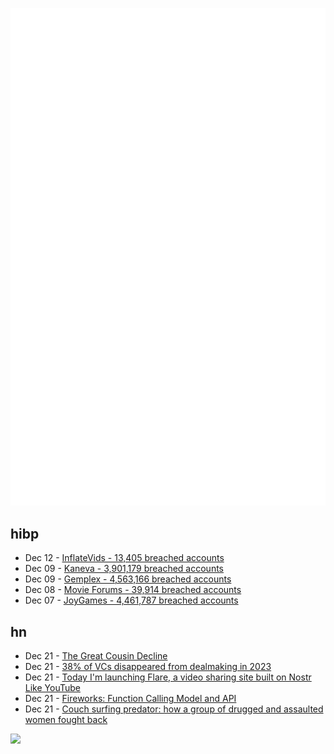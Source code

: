 ![Metrics](https://raw.githubusercontent.com/phixion/phixion/master/metrics.svg)

## hibp

<!--
for https://github.com/phixion/phixion/blob/main/.github/workflows/feeds.yml
-->
<!--START_SECTION:haveibeenpwnd-->
- Dec 12 - [InflateVids - 13,405 breached accounts](https://haveibeenpwned.com/PwnedWebsites#InflateVids)
- Dec 09 - [Kaneva - 3,901,179 breached accounts](https://haveibeenpwned.com/PwnedWebsites#Kaneva)
- Dec 09 - [Gemplex - 4,563,166 breached accounts](https://haveibeenpwned.com/PwnedWebsites#Gemplex)
- Dec 08 - [Movie Forums - 39,914 breached accounts](https://haveibeenpwned.com/PwnedWebsites#MovieForums)
- Dec 07 - [JoyGames - 4,461,787 breached accounts](https://haveibeenpwned.com/PwnedWebsites#JoyGames)
<!--END_SECTION:haveibeenpwnd-->

## hn

<!--
for https://github.com/phixion/phixion/blob/main/.github/workflows/feeds.yml
-->
<!--START_SECTION:hn-->
- Dec 21 - [The Great Cousin Decline](https://www.theatlantic.com/family/archive/2023/12/cousin-relationships-fertility-rate/676892/)
- Dec 21 - [38% of VCs disappeared from dealmaking in 2023](https://pitchbook.com/news/articles/active-VC-investors-decline)
- Dec 21 - [Today I'm launching Flare, a video sharing site built on Nostr Like YouTube](https://njump.me/nevent1qqs9tsvza8x5t93jtyh3ktmwsdkxpwarcwstadlr0fc0rcxfvn5umzqzyqthz7k56g8z5sjumg9zr9tzfg9y5u7y76t47943tyluslayduk4sr3946l)
- Dec 21 - [Fireworks: Function Calling Model and API](https://blog.fireworks.ai/fireworks-raises-the-quality-bar-with-function-calling-model-and-api-release-e7f49d1e98e9)
- Dec 21 - [Couch surfing predator: how a group of drugged and assaulted women fought back](https://www.theguardian.com/society/2023/dec/21/the-couch-surfing-predator-how-a-group-of-women-were-drugged-and-assaulted-then-fought-back)
<!--END_SECTION:hn-->

<!--
for https://yhype.me
-->
![](https://hit.yhype.me/github/profile?user_id=13013670)
